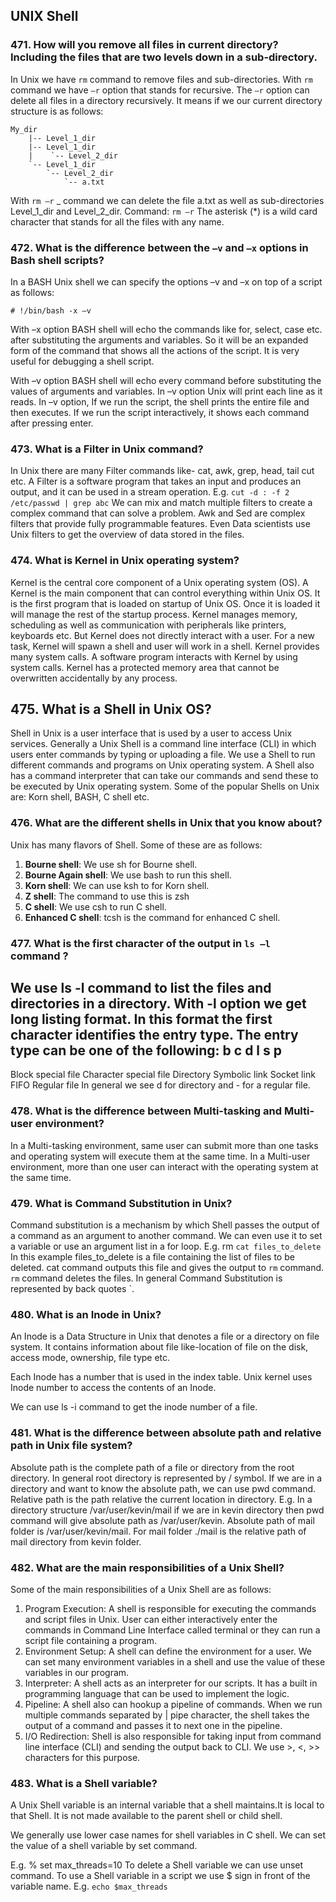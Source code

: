 ## UNIX Shell

### 471. How will you remove all files in current directory? Including the files that are two levels down in a sub-directory.  
In Unix we have `rm` command to remove files and sub-directories. With `rm` command we have `–r` option that stands for recursive. The `–r` option can delete all files in a directory recursively.
It means if we our current directory structure is as follows:
```
My_dir
    |-- Level_1_dir
    |-- Level_1_dir
    |    `-- Level_2_dir
    `-- Level_1_dir 
        `-- Level_2_dir
            `-- a.txt
```
With `rm –r` _ command we can delete the file a.txt as well as sub-directories Level_1_dir and Level_2_dir.
Command:
`rm –r` 
The asterisk (*) is a wild card character that stands for all the files with any name.
### 472. What is the difference between the `–v` and `–x` options in Bash shell scripts?
In a BASH Unix shell we can specify the options –v and –x on top of a script as follows:
```shell
# !/bin/bash -x –v
```
With –x option BASH shell will echo the commands like for, select, case etc. after substituting the arguments and variables. So it will be an expanded form of the command that shows all the actions of the script. It is very useful for debugging a shell script.

With –v option BASH shell will echo every command before substituting the values of arguments and variables. In –v option Unix will print each line as it reads.
In –v option, If we run the script, the shell prints the entire file and then executes. If we run the script interactively, it shows each command after pressing enter.

### 473. What is a Filter in Unix command?

In Unix there are many Filter commands like- cat, awk, grep, head, tail cut etc.
A Filter is a software program that takes an input and produces an output, and it can be used in a stream operation.
E.g. `cut -d : -f 2 /etc/passwd | grep abc`
We can mix and match multiple filters to create a complex command that can solve a problem. Awk and Sed are complex filters that provide fully programmable features.
Even Data scientists use Unix filters to get the overview of data
stored in the files.
### 474. What is Kernel in Unix operating system?
Kernel is the central core component of a Unix operating system
(OS).
A Kernel is the main component that can control everything within
Unix OS.
It is the first program that is loaded on startup of Unix OS. Once it is
loaded it will manage the rest of the startup process.
Kernel manages memory, scheduling as well as communication with
peripherals like printers, keyboards etc.
But Kernel does not directly interact with a user. For a new task,
Kernel will spawn a shell and user will work in a shell.
Kernel provides many system calls. A software program interacts
with Kernel by using system calls.
Kernel has a protected memory area that cannot be overwritten
accidentally by any process.
## 475. What is a Shell in Unix OS?
Shell in Unix is a user interface that is used by a user to access Unix
services.
Generally a Unix Shell is a command line interface \(CLI\) in which
users enter commands by typing or uploading a file.
We use a Shell to run different commands and programs on Unix
operating system.
A Shell also has a command interpreter that can take our commands
and send these to be executed by Unix operating system.
Some of the popular Shells on Unix are: Korn shell, BASH, C shell
etc.
### 476. What are the different shells in Unix that you know about?
Unix has many flavors of Shell. Some of these are as follows:
1. **Bourne shell**: We use sh for Bourne shell.
2. **Bourne Again shell**: We use bash to run this shell.
3. **Korn shell**: We can use ksh to for Korn shell.
4. **Z shell**: The command to use this is zsh
5. **C shell**: We use csh to run C shell.
6. **Enhanced C shell**: tcsh is the command for enhanced C shell.

### 477. What is the first character of the output in `ls –l ` command ?
We use ls -l command to list the files and directories in a directory.
With -l option we get long listing format.
In this format the first character identifies the entry type. The entry
type can be one of the following:
b
c
d
l
s
p
-
Block special file
Character special file
Directory
Symbolic link
Socket link
FIFO
Regular file
In general we see d for directory and - for a regular file.
### 478. What is the difference between Multi-tasking and Multi-user environment?
In a Multi-tasking environment, same user can submit more than one tasks and operating system will execute them at the same time.
In a Multi-user environment, more than one user can interact with
the operating system at the same time.
### 479. What is Command Substitution in Unix?
Command substitution is a mechanism by which Shell passes the output of a command as an argument to another command. We can even use it to set a variable or use an argument list in a for loop.
E.g. rm `cat files_to_delete`
In this example files\_to\_delete is a file containing the list of files to
be deleted. cat command outputs this file and gives the output to `rm` command. `rm` command deletes the files.
In general Command Substitution is represented by back quotes \`.

### 480. What is an Inode in Unix?
An Inode is a Data Structure in Unix that denotes a file or a directory on file system. It contains information about file like-location of file on the disk, access mode, ownership, file type etc.

Each Inode has a number that is used in the index table. Unix kernel uses Inode number to access the contents of an Inode.

We can use ls -i command to get the inode number of a file.
### 481. What is the difference between absolute path and relative path in Unix file system?
Absolute path is the complete path of a file or directory from the
root directory. In general root directory is represented by / symbol.
If we are in a directory and want to know the absolute path, we can
use pwd command.
Relative path is the path relative the current location in directory.
E.g. In a directory structure /var/user/kevin/mail if we are in kevin
directory then pwd command will give
absolute path as
/var/user/kevin.
Absolute path of mail folder is /var/user/kevin/mail. For mail
folder ./mail is the relative path of mail directory from kevin folder.
### 482. What are the main responsibilities of a Unix Shell?
Some of the main responsibilities of a Unix Shell are as follows:
1. Program Execution: A shell is responsible for executing the
commands and script files in Unix. User can either interactively
enter the commands in Command Line Interface called terminal or
they can run a script file containing a program.
2. Environment Setup: A shell can define the environment for a user.
We can set many environment variables in a shell and use the value
of these variables in our program.
3. Interpreter: A shell acts as an interpreter for our scripts. It has a
built in programming language that can be used to implement the
logic.
4. Pipeline: A shell also can hookup a pipeline of commands. When
we run multiple commands separated by \| pipe character, the shell
takes the output of a command and passes it to next one in the
pipeline.
5. I/O Redirection: Shell is also responsible for taking input from
command line interface \(CLI\) and sending the output back to CLI.
We use &gt;, &lt;, &gt;&gt; characters for this purpose.
### 483. What is a Shell variable?
A Unix Shell variable is an internal variable that a shell maintains.It is local to that Shell. It is not made available to the parent shell or child shell.

We generally use lower case names for shell variables in C shell. We can set the value of a shell variable by set command.

E.g. % set max_threads=10
To delete a Shell variable we can use unset command. To use a Shell variable in a script we use $ sign in front of the variable name.
E.g. `echo $max_threads`

